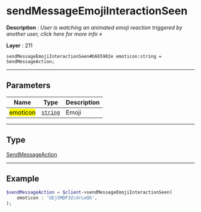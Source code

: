 # sendMessageEmojiInteractionSeen

**Description** : *User is watching an animated emoji reaction triggered by another user, click here for more info »*

**Layer** : 211

```tl
sendMessageEmojiInteractionSeen#b665902e emoticon:string = SendMessageAction;
```

---

## Parameters

| Name | Type | Description |
| :---: | :---: | :--- |
| <mark>emoticon</mark> | [`string`](type/string) | Emoji |

---

## Type

[SendMessageAction](type/SendMessageAction)

---

## Example

```php
$sendMessageAction = $client->sendMessageEmojiInteractionSeen(
	emoticon : 'UEjSMDF3ZcdrLeQk',
);
```